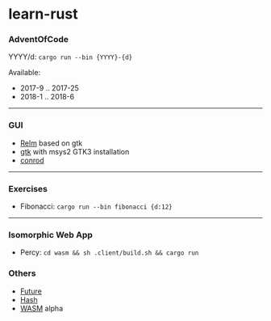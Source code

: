 # learn-rust


### AdventOfCode

YYYY/d: `cargo run --bin {YYYY}-{d}`

Available:
- 2017-9 .. 2017-25
- 2018-1 .. 2018-6


---

### GUI

- [Relm](https://github.com/antoyo/relm) based on gtk
- [gtk](https://gtk-rs.org/) with msys2 GTK3 installation
- [conrod](https://github.com/PistonDevelopers/conrod)

---

### Exercises

- Fibonacci: `cargo run --bin fibonacci {d:12}`

---

### Isomorphic Web App

- Percy: `cd wasm && sh .client/build.sh && cargo run`

### Others

- [Future](https://github.com/msyfls123/learn-rust/tree/future)
- [Hash](https://github.com/msyfls123/learn-rust/tree/hash)
- [WASM](https://github.com/msyfls123/learn-rust/tree/wasm) alpha
